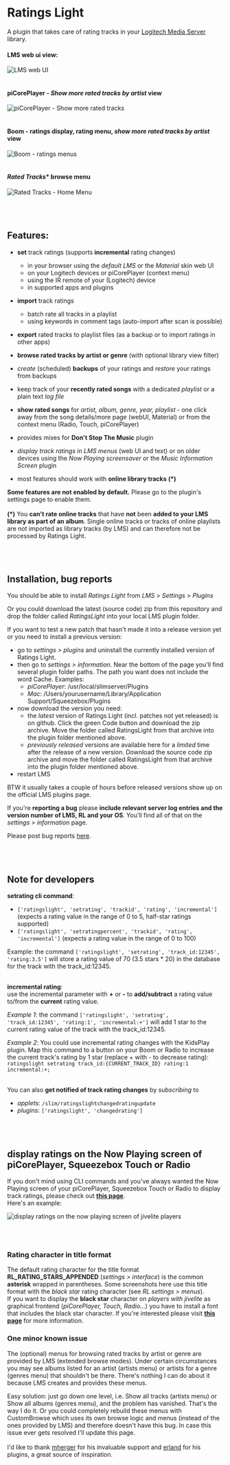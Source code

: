 Ratings Light
====

A plugin that takes care of rating tracks in your [Logitech Media Server](https://github.com/Logitech/slimserver) library.<br>

#### LMS web ui view:
![LMS web UI](screenshots/lms_webui.jpg)
<br><br>
#### piCorePlayer - *Show more rated tracks by artist* view
![piCorePlayer - Show more rated tracks](screenshots/picoreplayer_show_more_rated_tracks.jpg)
<br><br>
#### Boom - ratings display, rating menu, *show more rated tracks by artist* view
![Boom - ratings menus](screenshots/boom.jpg)
<br><br>
#### *Rated Tracks** browse menu
![Rated Tracks - Home Menu](screenshots/ratedtracksmenu.jpg)
<br><br><br><br>

## Features:

* **set** track ratings (supports **incremental** rating changes)
	* in your browser using the *default LMS* or the *Material* skin web UI
	* on your Logitech devices or piCorePlayer (context menu)
	* using the IR remote of your (Logitech) device
	* in supported apps and plugins

* **import** track ratings
	* batch rate all tracks in a playlist
	* using keywords in comment tags (auto-import after scan is possible)

* **export** rated tracks to playlist files (as a backup or to import ratings in other apps)
* **browse rated tracks by artist or genre** (with optional library view filter)
* *create* (scheduled) **backups** of your ratings and *restore* your ratings from backups
* keep track of your **recently rated songs** with a dedicated *playlist* or a plain text *log file*
* **show rated songs** for *artist, album, genre, year, playlist* - one click away from the song details/more page (webUI, Material) or from the context menu (Radio, Touch, piCorePlayer)
* provides mixes for **Don't Stop The Music** plugin
* *display track ratings* in *LMS menus* (web UI and text) or on older devices using the *Now Playing screensaver* or the *Music Information Screen* plugin
* most features should work with **online library tracks** **(*)**

**Some features are not enabled by default.** Please go to the plugin's settings page to enable them.<br><br>
**(*)** You **can't rate online tracks** that have **not** been **added to your LMS library as part of an album**. Single online tracks or tracks of online playlists are not imported as library tracks (by LMS) and can therefore not be processed by Ratings Light.
<br><br><br><br>

## Installation, bug reports

You should be able to install *Ratings Light* from *LMS* > *Settings* > *Plugins*

Or you could download the latest (source code) zip from this repository and drop the folder called *RatingsLight* into your local LMS plugin folder.

If you want to test a new patch that hasn't made it into a release version yet or you need to install a previous version:

* go to *settings > plugins* and uninstall the currently installed version of Ratings Light.
* then go to *settings > information*. Near the bottom of the page you'll find several plugin folder paths. The path you want does not include the word Cache. Examples:
    * *piCorePlayer*: /usr/local/slimserver/Plugins
    * *Mac*: /Users/yourusername/Library/Application Support/Squeezebox/Plugins
* now download the version you need:
    * the *latest* version of Ratings Light (incl. patches not yet released) is on github. Click the green Code button and download the zip archive. Move the folder called RatingsLight from that archive into the plugin folder mentioned above.
	* *previously released* versions are available here for a *limited* time after the release of a new version. Download the source code zip archive and move the folder called RatingsLight from that archive into the plugin folder mentioned above.
* restart LMS

BTW it usually takes a couple of hours before released versions show up on the official LMS plugins page.


If you're **reporting a bug** please **include relevant server log entries and the version number of LMS, RL and your OS**. You'll find all of that on the *settings > information* page.

Please post bug reports [here](https://forums.slimdevices.com/showthread.php?113344-Announce-Ratings-Light).
<br><br><br><br>


## Note for developers

**setrating cli command**:<br>
* `['ratingslight', 'setrating', 'trackid', 'rating', 'incremental']` (expects a rating value in the range of 0 to 5, half-star ratings supported)
* `['ratingslight', 'setratingpercent', 'trackid', 'rating', 'incremental']` (expects a rating value in the range of 0 to 100)


Example: the command `['ratingslight', 'setrating', 'track_id:12345', 'rating:3.5']` will store a rating value of 70 (3.5 stars * 20) in the database for the track with the track_id:12345.
<br><br>

**incremental rating**:<br>
use the incremental parameter with **+** or **-** to **add/subtract** a rating value to/from the **current** rating value.

*Example 1*: the command `['ratingslight', 'setrating', 'track_id:12345', 'rating:1', 'incremental:+']` will add 1 star to the current rating value of the track with the track_id:12345.

*Example 2*: You could use incremental rating changes with the KidsPlay plugin. Map this command to a button on your Boom or Radio to increase the current track's rating by 1 star (replace + with - to decrease rating):
`ratingslight setrating track_id:{CURRENT_TRACK_ID} rating:1 incremental:+;`
<br><br>

You can also **get notified of track rating changes** by *subscribing* to
* *applets*: `/slim/ratingslightchangedratingupdate`
* *plugins*: `['ratingslight', 'changedrating']`
<br><br><br><br>


## display ratings on the Now Playing screen of piCorePlayer, Squeezebox Touch or Radio

If you don't mind using CLI commands and you've always wanted the Now Playing screen of your piCorePlayer, Squeezebox Touch or Radio to display track ratings, please check out [**this page**](https://github.com/AF-1/sobras/tree/main/lms-nowplaying_screen_with_ratings).<br>
Here's an example:

![display ratings on the now playing screen of jivelite players](screenshots/ratings_jivelite_npscreen.jpg)


<br><br>
### Rating character in title format

The default rating character for the title format **RL_RATING_STARS_APPENDED** (*settings > interface*) is the common **asterisk** wrapped in parentheses. Some screenshots here use this title format with the *black star* rating character (see *RL settings > menus*).<br>
If you want to display the **black star** character on *players with jivelite* as graphical frontend (*piCorePlayer, Touch, Radio...*) you have to install a font that includes the black star character. If you're interested please visit [**this page**](https://github.com/AF-1/sobras/tree/main/lms-jivelite-change-font) for more information.

### One minor known issue

The (optional) menus for browsing rated tracks by artist or genre are provided by LMS (extended browse modes). Under certain circumstances you may see albums listed for an artist (artists menu) or artists for a genre (genres menu) that shouldn't be there. There's nothing I can do about it because LMS creates and provides these menus.

Easy solution: just go down one level, i.e. Show all tracks (artists menu) or Show all albums (genres menu), and the problem has vanished. That's the way I do it.
Or you could completely rebuild these menus with CustomBrowse which uses its own browse logic and menus (instead of the ones provided by LMS) and therefore doesn't have this bug.
In case this issue ever gets resolved I'll update this page.
<br><br>
I'd like to thank [mherger](https://github.com/mherger) for his invaluable support and [erland](https://github.com/erland) for his plugins, a great source of inspiration.